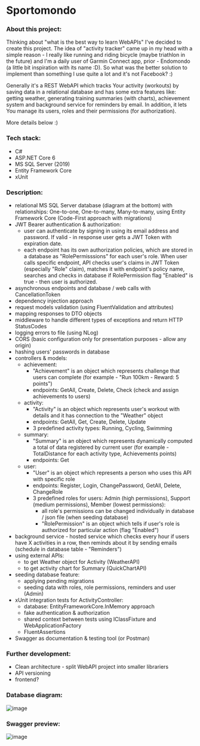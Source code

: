 # Sportomondo

### About this project: ###

Thinking about "what is the best way to learn WebAPIs" I've decided to create this project.
The idea of "activity tracker" came up in my head with a simple reason - I really like running and riding bicycle (maybe triathlon in the future) and
I'm a daily user of Garmin Connect app, prior - Endomondo (a little bit inspiration with its name :D).
So what was the better solution to implement than something I use quite a lot and it's not Facebook? :)

Generally it's a REST WebAPI which tracks Your activity (workouts) by saving data in a relational database and has some extra features like: getting weather, generating training summaries (with charts), achievement system and background service for reminders by email. In addition, it lets You manage its users, roles and their permissions (for authorization).

More details below :)

### Tech stack: ###

- C#
- ASP.NET Core 6
- MS SQL Server (2019)
- Entity Framework Core
- xUnit

### Description: ###

- relational MS SQL Server database (diagram at the bottom) with relationships: One-to-one, One-to-many, Many-to-many, using Entity Framework Core (Code-First approach with migrations)
- JWT Bearer authentication & authorization:
	- user can authenticate by signing in using its email address and password. If valid - in response user gets a JWT Token with expiration date.
	- each endpoint has its own authorization policies, which are stored in a database as "RolePermisssions" for each user's role. When user calls specific endpoint, API checks user's claims in JWT Token (especially "Role" claim), matches it with endpoint's policy name, searches and checks in database if RolePermission flag "Enabled" is true - then user is authorized.
- asynchronous endpoints and database / web calls with CancellationToken
- dependency injection approach
- request models validation (using FluentValidation and attributes)
- mapping responses to DTO objects
- middleware to handle different types of exceptions and return HTTP StatusCodes
- logging errors to file (using NLog)
- CORS (basic configuration only for presentation purposes - allow any origin)
- hashing users' passwords in database
- controllers & models:
	- achievement:
		- "Achievement" is an object which represents challenge that users can complete (for example - "Run 100km - Reward: 5 points")
		- endpoints: GetAll, Create, Delete, Check (check and assign achievements to users)
	- activity:
		- "Activity" is an object which represents user's workout with details and it has connection to the "Weather" object
		- endpoints: GetAll, Get, Create, Delete, Update
		- 3 predefined activity types: Running, Cycling, Swimming
	- summary:
		- "Summary" is an object which represents dynamically computed a total of data registered by current user (for example - TotalDistance for each activity type, Achievements points) 
		- endpoints: Get
	- user:
		- "User" is an object which represents a person who uses this API with specific role
		- endpoints: Register, Login, ChangePassword, GetAll, Delete, ChangeRole
		- 3 predefined roles for users: Admin (high permissions), Support (medium permissions), Member (lowest permissions):
			- all role's permissions can be changed individually in database / json file (when seeding database)
			- "RolePermission" is an object which tells if user's role is authorized for particular action (flag "Enabled")
- background service - hosted service which checks every hour if users have X activities in a row, then reminds about it by sending emails (schedule in database table - "Reminders")
- using external APIs:
	- to get Weather object for Activity (WeatherAPI)
	- to get activity chart for Summary (QuickChartAPI)
- seeding database feature:
	- applying pending migrations
	- seeding data with roles, role permissions, reminders and user (Admin)
- xUnit integration tests for ActivityController:
	- database: EntityFrameworkCore.InMemory approach
	- fake authentication & authorization
	- shared context between tests using IClassFixture and WebApplicationFactory
	- FluentAssertions
- Swagger as documentation & testing tool (or Postman)

### Further development: ###

- Clean architecture - split WebAPI project into smaller librariers
- API versioning
- frontend?

### Database diagram: ###

![image](https://github.com/KamilZurek/Sportomondo/assets/107115837/43b65a82-dd81-48c6-bf39-6c633471637d)

### Swagger preview: ###

![image](https://github.com/KamilZurek/Sportomondo/assets/107115837/4e2bde9f-61d0-47f9-8287-a37f630be276)

